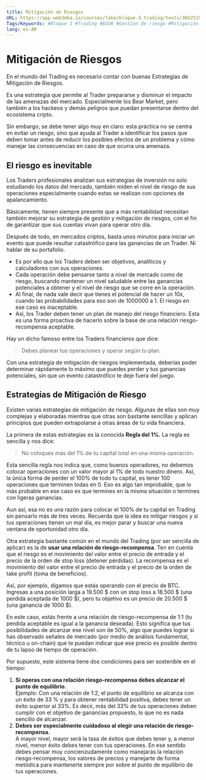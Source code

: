 ```yaml
---
title: Mitigación de Riesgos
URL: https://app.web3mba.io/courses/take/bloque-3-trading/texts/36625193-u6-02-i-mitigacion-de-riesgos
Tags/Keywords: #Bloque 3 #Trading #B3U6 #Gestión de riesgo #Mitigación de Riesgos #Mitigación #Riesgos
lang: es-AR
---
```

# Mitigación de Riesgos
En el mundo del Trading es necesario contar con buenas Estrategias de Mitigación de Riesgos.

Es una estrategia que permite al Trader prepararse y disminuir el impacto de las amenazas del mercado. Especialmente los Bear Market, pero también a los hackeos y demás peligros que puedan presentarse dentro del ecosistema cripto. 

Sin embargo, se debe tener algo muy en claro: esta práctica no se centra en evitar un riesgo, sino que ayuda al Trader a identificar los pasos que deben tomar antes de reducir los posibles efectos de un problema y cómo manejar las consecuencias en caso de que ocurra una amenaza.

## El riesgo es inevitable
Los Traders profesionales analizan sus estrategias de inversión no solo estudiando los datos del mercado, también miden el nivel de riesgo de sus operaciones especialmente cuando estas se realizan con opciones de apalancamiento. 

Básicamente, tienen siempre presente que a más rentabilidad necesitan también mejorar su estrategia de gestión y mitigación de riesgos, con el fin de garantizar que sus cuentas vivan para operar otro día. 

Después de todo, en mercados criptos, basta unos minutos para iniciar un evento que puede resultar catastrófico para las ganancias de un Trader. Ni hablar de su portafolio. 

- Es por ello que los Traders deben ser objetivos, analíticos y calculadores con sus operaciones. 
- Cada operación debe pensarse tanto a nivel de mercado como de riesgo, buscando mantener un nivel saludable entre las ganancias potenciales a obtener y el nivel de riesgo que se corre en la operación. 
- Al final, de nada vale decir que tienes el potencial de hacer un 10x, cuando las probabilidades para eso son de 1000000 a 1. El riesgo en ese caso es inaceptable. 
- Así, los Trader deben tener un plan de manejo del riesgo financiero. Esta es una forma proactiva de hacerlo sobre la base de una relación riesgo-recompensa aceptable.

Hay un dicho famoso entre los Traders financieros que dice: 
> Debes planear tus operaciones y operar según tu plan. 

Con una estrategia de mitigación de riesgos implementada, deberías poder determinar rápidamente lo máximo que puedes perder y tus ganancias potenciales, sin que un evento catastrófico te deje fuera del juego. 

## Estrategias de Mitigación de Riesgo 
Existen varias estrategias de mitigación de riesgo. Algunas de ellas son muy complejas y elaboradas mientras que otras son bastante sencillas y aplican principios que pueden extrapolarse a otras áreas de tu vida financiera. 

La primera de estas estrategias es la conocida **Regla del 1%.** La regla es sencilla y nos dice:

> No coloques más del 1% de tu capital total en una misma operación.

Esta sencilla regla nos indica que, como buenos operadores, no debemos colocar operaciones con un valor mayor al 1% de todo nuestro dinero. Así, la única forma de perder el 100% de todo tu capital, es tener 100 operaciones que terminen todas en 0. Eso es algo tan improbable, que lo más probable en ese caso es que termines en la misma situación o termines con ligeras ganancias. 

Aun así, esa no es una razón para colocar el 100% de tu capital en Trading sin pensarlo más de tres veces. Recuerda que la idea es mitigar riesgos y si tus operaciones tienen un mal día, es mejor parar y buscar una nueva ventana de oportunidad otro día. 

Otra estrategia bastante común en el mundo del Trading (por ser sencilla de aplicar) es la de **usar una relación de riesgo-recompensa**. Ten en cuenta que el riesgo es el movimiento del valor entre el precio de entrada y el precio de la orden de stop loss (detener pérdidas). La recompensa es el movimiento del valor entre el precio de entrada y el precio de la orden de take profit (toma de beneficios).

Así, por ejemplo, digamos que estás operando con el precio de BTC. Ingresas a una posición larga a 19.500 $ con un stop loss a 18.500 $ (una perdida aceptada de 1000 $), pero tu objetivo es un precio de 20.500 $ (una ganancia de 1000 $). 

En este caso, estás frente a una relación de riesgo-recompensa de 1:1 (tu perdida aceptable es igual a la ganancia deseada). Esto significa que tus posibilidades de alcanzar ese nivel son de 50%, algo que puedes lograr si has observado señales de mercado (por medio de análisis fundamental, técnico u on-chain) que te puedan indicar que ese precio es posible dentro de tu lapso de tiempo de operación. 

Por supuesto, este sistema tiene dos condiciones para ser sostenible en el tiempo: 
1. **Si operas con una relación riesgo-recompensa debes alcanzar el punto de equilibrio.**  
    Ejemplo: Con una relación de 1:2, el punto de equilibrio se alcanza con un éxito de 33 % y para obtener rentabilidad positiva, debes tener un éxito superior al 33%. Es decir, más del 33% de tus operaciones deben cumplir con el objetivo de ganancias propuesto, lo que no es nada sencillo de alcanzar. 
2. **Debes ser especialmente cuidadoso al elegir una relación de riesgo-recompensa.**  
    A mayor nivel, mayor será la tasa de éxitos que debes tener y, a menor nivel, menor éxito debes tener con tus operaciones. En ese sentido debes pensar muy concienzudamente como manejarás la relación riesgo-recompensa, los valores de precios y manejarte de forma metódica para mantenerte siempre por sobre el punto de equilibrio de tus operaciones.